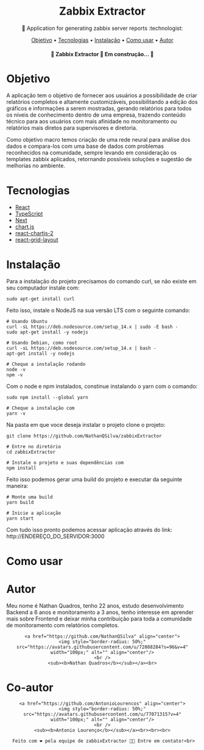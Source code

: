 <h1 align="center">
    <a>Zabbix Extractor</a>
</h1>
<p align="center">🚀 Application for generating zabbix server reports  :technologist:</p>

<p align="center">
 <a href="#objetivo">Objetivo</a> •
 <a href="#tecnologias">Tecnologias</a> •
 <a href="#instalação">Instalação</a> •
 <a href="#como usar">Como usar</a> •
 <a href="#autor">Autor</a>
</p>

<h4 align="center"> 
	🚧  Zabbix Extractor 🚀 Em construção...  🚧
</h4>

<!--ts-->
# Objetivo
<!--te-->
<p>	A aplicação tem o objetivo de fornecer aos usuários a possibilidade de criar relatórios completos e altamente customizáveis, possibilitando a edição dos gráficos e informações a serem mostradas, gerando relatórios para todos os níveis de conhecimento dentro de uma empresa, trazendo conteúdo técnico para aos usuários com mais afinidade no monitoramento ou relatórios mais diretos para supervisores e diretoria.</p>
<p>	Como objetivo macro temos criação de uma rede neural para análise dos dados e compara-los com uma base de dados com problemas reconhecidos na comunidade, sempre levando em consideração os templates zabbix aplicados, retornando possíveis soluções e sugestão de melhorias no ambiente.</p>

<!--ts-->
# Tecnologias

- [React](https://pt-br.reactjs.org/)
- [TypeScript](https://www.typescriptlang.org/)
- [Next](https://nextjs.org/)
- [chart.js](https://www.chartjs.org/)
- [react-chartjs-2](https://github.com/reactchartjs/react-chartjs-2)
- [react-grid-layout](https://github.com/react-grid-layout/react-grid-layout)
<!--te-->


<!--ts-->
# Instalação
<!--te-->
<p>
Para a instalação do projeto precisamos do comando curl, se não existe em seu computador instale com:
</p>

```npm
sudo apt-get install curl
```
<p>
Feito isso, instale o NodeJS na sua versão LTS com o seguinte comando:
</p>

```npm
# Usando Ubuntu
curl -sL https://deb.nodesource.com/setup_14.x | sudo -E bash -
sudo apt-get install -y nodejs

# Usando Debian, como root
curl -sL https://deb.nodesource.com/setup_14.x | bash -
apt-get install -y nodejs

# Cheque a instalação rodando
node -v
npm -v
```

<p>
Com o node e npm instalados, constinue instalando o yarn com o comando:
</p>

```npm
sudo npm install --global yarn

# Cheque a instalação com
yarn -v
```

<p>
Na pasta em que voce deseja instalar o projeto clone o projeto:
</p>

```npm
git clone https://github.com/NathanQSilva/zabbixExtractor

# Entre no diretório
cd zabbixExtractor

# Instale o projeto e suas dependências com
npm install
```

<p>
Feito isso podemos gerar uma build do projeto e executar da seguinte maneira:
</p>

```npm
# Monte uma build
yarn build

# Inicie a aplicação
yarn start
```

<p>
Com tudo isso pronto podemos acessar aplicação através do link: http://ENDEREÇO_DO_SERVIDOR:3000
</p>

<!--ts-->
# Como usar
<!--te-->

<!--ts-->
# Autor
<!--te-->
<p>Meu nome é Nathan Quadros, tenho 22 anos, estudo desenvolvimento Backend a 6 anos e monitoramento a 3 anos, tenho interesse em aprender mais sobre Frontend e deixar minha contribuição para toda a comunidade de monitoramento com relatórios completos.</p>

<div align="center">

	<a href="https://github.com/NathanQSilva" align="center">
 	<img style="border-radius: 50%;" src="https://avatars.githubusercontent.com/u/72088284?s=96&v=4" width="100px;" alt="" align="center"/>
 	<br />
 	<sub><b>Nathan Quadros</b></sub></a><br>
</div>

<!--ts-->
# Co-autor
<!--te-->

<div align="center">

	<a href="https://github.com/AntonioLourencos" align="center">
 	<img style="border-radius: 50%;" src="https://avatars.githubusercontent.com/u/77071315?v=4" width="100px;" alt="" align="center"/>
 	<br />
 	<sub><b>Antonio Lourenço</b></sub></a><br><br><br>
	
	 Feito com ❤️ pela equipe de zabbixExtractor 👋🏽 Entre em contato!<br>
</div>




